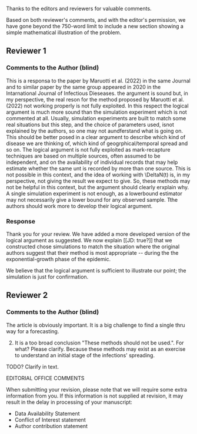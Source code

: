 
Thanks to the editors and reviewers for valuable comments.

Based on both reviewer's comments, and with the editor's permission, we have gone beyond the 750-word limit to include a new section showing a simple mathematical illustration of the problem. 

## Reviewer 1

### Comments to the Author (blind)

This is a responsa to the paper by Maruotti et al. (2022) in the same Journal and to similar paper by the same group appeared in 2020 in the Intarnational Journal of Infectious Dieseases. the argument is sound but, in my perspective, the real reson for the method proposed by Maruotti et al. (2022) not working properly is not fully exploited. In this respect the logical argument is much more sound than the simulation experiment which is not commented at all. Usually, simulation experiments are built to match some real situations but this step, and the choice of parameters used, isnot explained by the authors, so one may not aundferstand what is going on. This should be better posed in a clear argument to describe which kind of disease we are thinking of, which kind of geogrphical/temporal spread and so on. The logical argument is not fully exploited as mark-recapture techniques are based on multiple sources, often assumed to be independent, and on the availability of individual records that may help estimate whether the same unt is recorded by more than one source. This is not possible in this context, and the idea of working with \DeltaN(t) is, in my perspective, not giving the result we expect to give. So, these methods may not be helpful in this context, but the argument should clearly erxplain why. A single simulation experiment is not enough, as a lowerbound estimator may not necessarily give a lower bound for any observed sample. Tthe authors should work more to develop their logical argument.

### Response

Thank you for your review. We have added a more developed version of the logical argument as suggested. We now explain [[JD: true?]] that we constructed chose simulations to match the situation where the original authors suggest that their method is most appropriate -- during the the exponential-growth phase of the epidemic.

We believe that the logical argument is sufficient to illustrate our point; the simulation is just for confirmation.  

## Reviewer 2

### Comments to the Author (blind)

The article is obviously important. It is a big challenge to find a single thru way for a forecasting.

2. It is a too broad conclusion "These methods should not be used.". For what? Please clarify. Because these methods may exist as an exercise to understand an initial stage of the infections' spreading.

TODO? Clarify in text. 

EDITORIAL OFFICE COMMENTS

When submitting your revision, please note that we will require some extra information from you. If this information is not supplied at revision, it may result in the delay in processing of your manuscript:

- Data Availability Statement
- Conflict of Interest statement
- Author contribution statement

